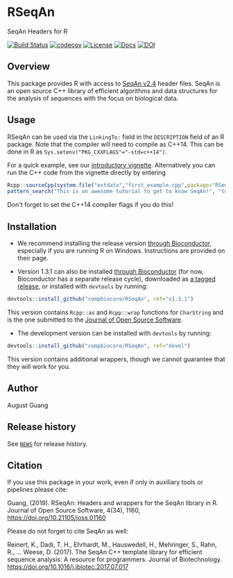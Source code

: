 # RSeqAn
SeqAn Headers for R

[![Build Status](https://travis-ci.org/compbiocore/RSeqAn.svg?branch=master)](https://travis-ci.org/compbiocore/RSeqAn) [![codecov](https://codecov.io/gh/compbiocore/RSeqAn/branch/master/graph/badge.svg)](https://codecov.io/gh/compbiocore/RSeqAn) [![License](https://img.shields.io/badge/License-BSD%203--Clause-blue.svg)](https://opensource.org/licenses/BSD-3-Clause)
[![Docs](https://img.shields.io/badge/docs-stable-steelblue.svg?style=flat-square)](https://compbiocore.github.io/RSeqAn)
[![DOI](http://joss.theoj.org/papers/10.21105/joss.01160/status.svg)](https://doi.org/10.21105/joss.01160)

## Overview

This package provides R with access to [SeqAn v2.4](http://www.seqan.de/) header files. SeqAn is an open source C++ library of efficient algorithms and data structures for the analysis of sequences with the focus on biological data.

## Usage

RSeqAn can be used via the `LinkingTo:` field in the `DESCRIPTION` field of an R package. Note that the compiler will need to compile as C++14. This can be done in R as `Sys.setenv("PKG_CXXFLAGS"="-std=c++14")`.

For a quick example, see our [introductory vignette](https://compbiocore.github.io/RSeqAn/first_example/). Alternatively you can run the C++ code from the vignette directly by entering

```r
Rcpp::sourceCpp(system.file("extdata","first_example.cpp",package="RSeqAn"))
pattern_search("This is an awesome tutorial to get to know SeqAn!", "tutorial")
```

Don't forget to set the C++14 compiler flags if you do this!

## Installation

 * We recommend installing the release version [through Bioconductor](https://bioconductor.org/packages/release/bioc/html/RSeqAn.html), especially if you are running R on Windows. Instructions are provided on their page.

 * Version 1.3.1 can also be installed [through Bioconductor](http://bioconductor.org/packages/devel/bioc/html/RSeqAn.html) (for now, Bioconductor has a separate release cycle), downloaded as [a tagged release](https://github.com/compbiocore/RSeqAn/releases/tag/v1.3.1), or installed with `devtools` by running:
```r
devtools::install_github("compbiocore/RSeqAn", ref="v1.3.1")
```
This version contains `Rcpp::as` and `Rcpp::wrap` functions for `CharString` and is the one submitted to the [Journal of Open Source Software](https://joss.theoj.org/).

 * The development version can be installed with `devtools` by running:
```r
devtools::install_github("compbiocore/RSeqAn", ref="devel")
```
This version contains additional wrappers, though we cannot guarantee that they will work for you.

## Author

August Guang

## Release history

See [`NEWS`](/inst/NEWS) for release history.

## Citation

If you use this package in your work, even if only in auxiliary tools or pipelines please cite:

Guang, (2019). RSeqAn: Headers and wrappers for the SeqAn library in R. Journal of Open Source Software, 4(34), 1160, https://doi.org/10.21105/joss.01160

Please do not forget to cite SeqAn as well:

Reinert, K., Dadi, T. H., Ehrhardt, M., Hauswedell, H., Mehringer, S., Rahn, R., … Weese, D. (2017). The SeqAn C++ template library for efficient sequence analysis: A resource for programmers. Journal of Biotechnology. https://doi.org/10.1016/j.jbiotec.2017.07.017
